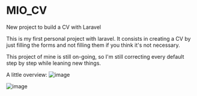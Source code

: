 # MIO_CV
New project to build a CV with Laravel

This is my first personal project with laravel. It consists in creating a CV by just filling the forms and not filling them if you think it's not necessary.

This project of mine is still on-going, so I'm still correcting every default step by step while leaning new things.


A little overview:
![image](https://user-images.githubusercontent.com/105538414/182940918-b95ffae3-d292-47e2-9aec-b3f6e7837f1f.png)






![image](https://user-images.githubusercontent.com/105538414/182940932-3acd7fce-882f-4a27-8a7d-6a9b59fd3584.png)

